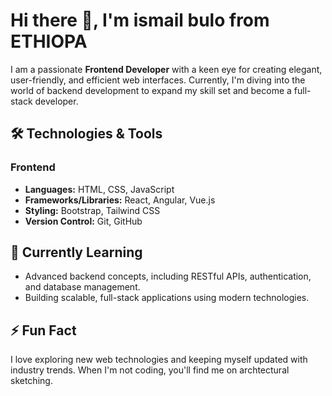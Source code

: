 # Hi there 👋, I'm ismail bulo from ETHIOPA

I am a passionate **Frontend Developer** with a keen eye for creating elegant, user-friendly, and efficient web interfaces. Currently, I'm diving into the world of backend development to expand my skill set and become a full-stack developer.

## 🛠 Technologies & Tools
### Frontend
- **Languages:** HTML, CSS, JavaScript
- **Frameworks/Libraries:** React, Angular, Vue.js
- **Styling:**  Bootstrap, Tailwind CSS
- **Version Control:** Git, GitHub

## 🌱 Currently Learning
- Advanced backend concepts, including RESTful APIs, authentication, and database management.
- Building scalable, full-stack applications using modern technologies.


## ⚡ Fun Fact
I love exploring new web technologies and keeping myself updated with industry trends. When I'm not coding, you'll find me on archtectural sketching.

